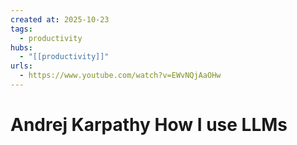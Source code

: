 ```yaml
--- 
created at: 2025-10-23
tags:
  - productivity
hubs:
  - "[[productivity]]"
urls:
  - https://www.youtube.com/watch?v=EWvNQjAaOHw
---
```


# Andrej Karpathy   How I use LLMs

